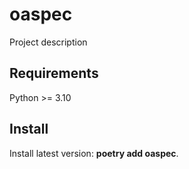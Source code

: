 # oaspec

Project description

## Requirements

Python >= 3.10

## Install

Install latest version: **poetry add oaspec**.
